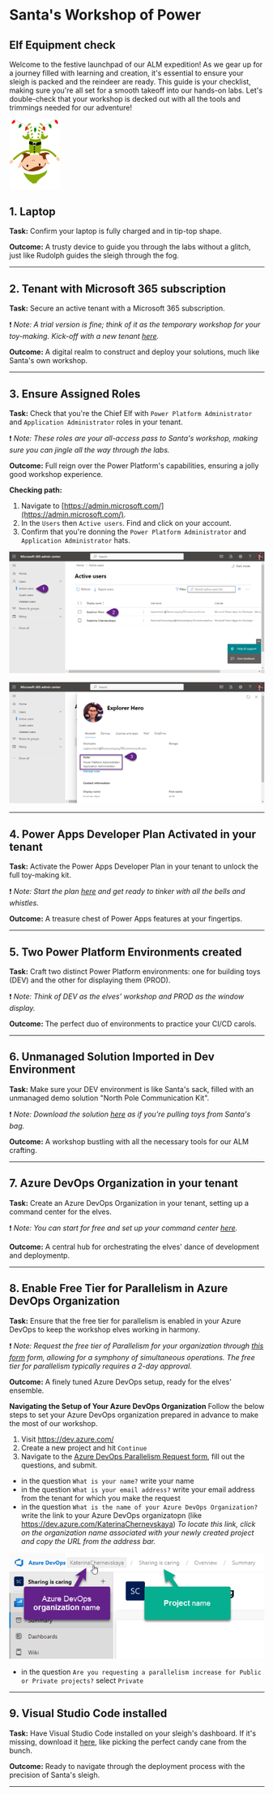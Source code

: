 # Santa's Workshop of Power

## Elf Equipment check

Welcome to the festive launchpad of our ALM expedition! As we gear up for a journey filled with learning and creation, it's essential to ensure your sleigh is packed and the reindeer are ready. This guide is your checklist, making sure you're all set for a smooth takeoff into our hands-on labs. Let's double-check that your workshop is decked out with all the tools and trimmings needed for our adventure!

<img src="https://github.com/Katerina-Chernevskaya/Santa-s-Workshop-of-Power/blob/ee40cf5d0d4715df7599c29f73841beb32fa62d7/SantaStorage/1-PrerequisitesCheck.png" width="100">


## 1. Laptop
**Task:** Confirm your laptop is fully charged and in tip-top shape.

**Outcome:** A trusty device to guide you through the labs without a glitch, just like Rudolph guides the sleigh through the fog.

***


## 2. Tenant with Microsoft 365 subscription
**Task:** Secure an active tenant with a Microsoft 365 subscription.

:exclamation: _Note:
A trial version is fine; think of it as the temporary workshop for your toy-making. Kick-off with a new tenant [here](https://signup.microsoft.com/get-started/signup?products=91dcd8b1-3b1b-444d-9cdb-0bc0da3eb40d&mproducts=CFQ7TTC0LH18:0002&fmproducts=CFQ7TTC0LH18:0002&culture=en-us&country=us&ali=1)._

**Outcome:** A digital realm to construct and deploy your solutions, much like Santa's own workshop.

***


## 3. Ensure Assigned Roles
**Task:** Check that you're the Chief Elf with `Power Platform Administrator` and `Application Administrator` roles in your tenant.

:exclamation: _Note:
These roles are your all-access pass to Santa's workshop, making sure you can jingle all the way through the labs._

**Outcome:** Full reign over the Power Platform's capabilities, ensuring a jolly good workshop experience.

**Checking path:**
1. Navigate to [https://admin.microsoft.com/](https://admin.microsoft.com/).
2. In the `Users` then `Active users`. Find and click on your account.
3. Confirm that you're donning the `Power Platform Administrator` and `Application Administrator` hats.

![image.png](./SantaStorage/prerequisites-1.png)

![image.png](./SantaStorage/prerequisites-2.png)

***


## 4. Power Apps Developer Plan Activated in your tenant
**Task:** Activate the Power Apps Developer Plan in your tenant to unlock the full toy-making kit.

:exclamation: _Note:
Start the plan [here](https://powerapps.microsoft.com/en-us/developerplan/) and get ready to tinker with all the bells and whistles._

**Outcome:** A treasure chest of Power Apps features at your fingertips.

***

## 5. Two Power Platform Environments created
**Task:** Craft two distinct Power Platform environments: one for building toys (DEV) and the other for displaying them (PROD).

:exclamation: _Note:
Think of DEV as the elves' workshop and PROD as the window display._

**Outcome:** The perfect duo of environments to practice your CI/CD carols.

***

## 6. Unmanaged Solution Imported in Dev Environment
**Task:** Make sure your DEV environment is like Santa's sack, filled with an unmanaged demo solution "North Pole Communication Kit".

:exclamation: _Note:
Download the solution [here](./SantaStorage/NorthPoleCommunicationKit_1_0_0_1.zip) as if you're pulling toys from Santa's bag._

**Outcome:** A workshop bustling with all the necessary tools for our ALM crafting.

***

## 7. Azure DevOps Organization in your tenant
**Task:** Create an Azure DevOps Organization in your tenant, setting up a command center for the elves.

:exclamation: _Note:
You can start for free and set up your command center [here](https://dev.azure.com/)._

**Outcome:** A central hub for orchestrating the elves' dance of development and deploymentp.

***


## 8. Enable Free Tier for Parallelism in Azure DevOps Organization
**Task:** Ensure that the free tier for parallelism is enabled in your Azure DevOps to keep the workshop elves working in harmony.

:exclamation: _Note:
Request the free tier of Parallelism for your organization through [this form](https://forms.office.com/pages/responsepage.aspx?id=v4j5cvGGr0GRqy180BHbR63mUWPlq7NEsFZhkyH8jChUMlM3QzdDMFZOMkVBWU5BWFM3SDI2QlRBSC4u) form, allowing for a symphony of simultaneous operations. The free tier for parallelism typically requires a 2-day approval._

**Outcome:** A finely tuned Azure DevOps setup, ready for the elves' ensemble.

**Navigating the Setup of Your Azure DevOps Organization**
Follow the below steps to set your Azure DevOps organization prepared in advance to make the most of our workshop.

1. Visit https://dev.azure.com/
2. Create a new project and hit `Continue`
3. Navigate to the [Azure DevOps Parallelism Request form](https://forms.office.com/pages/responsepage.aspx?id=v4j5cvGGr0GRqy180BHbR63mUWPlq7NEsFZhkyH8jChUMlM3QzdDMFZOMkVBWU5BWFM3SDI2QlRBSC4u), fill out the questions, and submit.
- in the question `What is your name?` write your name
- in the question `What is your email address?` write your email address from the tenant for which you make the request
- in the question `What is the name of your Azure DevOps Organization?` write the link to your Azure DevOps organizatopn (like https://dev.azure.com/KaterinaChernevskaya)
_To locate this link, click on the organization name associated with your newly created project and copy the URL from the address bar._

![AzureDevOpsProject](./SantaStorage/prerequisites-3.png)
- in the question `Are you requesting a parallelism increase for Public or Private projects?` select `Private`

***


## 9. Visual Studio Code installed
**Task:** Have Visual Studio Code installed on your sleigh's dashboard. If it's missing, download it [here](https://code.visualstudio.com/), like picking the perfect candy cane from the bunch.

**Outcome:** Ready to navigate through the deployment process with the precision of Santa's sleigh.

***












